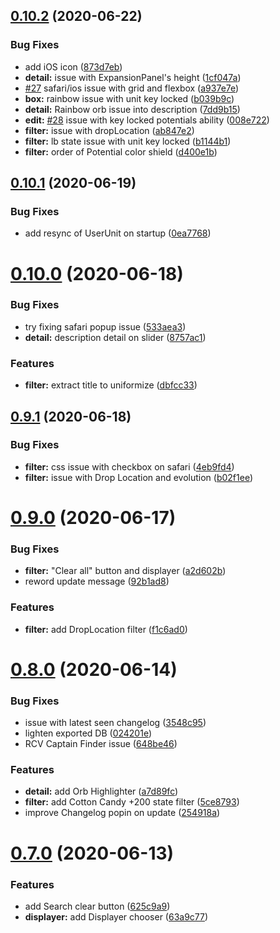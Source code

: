 ## [0.10.2](https://github.com/Nagarian/optc-box-manager/compare/v0.10.1...v0.10.2) (2020-06-22)


### Bug Fixes

* add iOS icon ([873d7eb](https://github.com/Nagarian/optc-box-manager/commit/873d7ebe9c026942c57fa837eb4fa6ea18c22528))
* **detail:** issue with ExpansionPanel's height ([1cf047a](https://github.com/Nagarian/optc-box-manager/commit/1cf047a137c64417b817c9af788eed0b4d1c7913))
* [#27](https://github.com/Nagarian/optc-box-manager/issues/27) safari/ios issue with grid and flexbox ([a937e7e](https://github.com/Nagarian/optc-box-manager/commit/a937e7eac1fad13a8dd0996e5a35468775389f06))
* **box:** rainbow issue with unit key locked ([b039b9c](https://github.com/Nagarian/optc-box-manager/commit/b039b9c3fb8c57b0df519e4e5ad2eb53ca4ec840))
* **detail:** Rainbow orb issue into description ([7dd9b15](https://github.com/Nagarian/optc-box-manager/commit/7dd9b15e04a8871b8fc504789ef2702dc2eb46c6))
* **edit:** [#28](https://github.com/Nagarian/optc-box-manager/issues/28) issue with key locked potentials ability ([008e722](https://github.com/Nagarian/optc-box-manager/commit/008e722c69bfff180cf91bdd7a8305b698e19fa4))
* **filter:** issue with dropLocation ([ab847e2](https://github.com/Nagarian/optc-box-manager/commit/ab847e220af76182038230638923311badf1c6f9))
* **filter:** lb state issue with unit key locked ([b1144b1](https://github.com/Nagarian/optc-box-manager/commit/b1144b1ed76b46be6370afe0b35185ed72c7b93d))
* **filter:** order of Potential color shield ([d400e1b](https://github.com/Nagarian/optc-box-manager/commit/d400e1b7cc8ad580db77dc08fae9b5604f005f0e))



## [0.10.1](https://github.com/Nagarian/optc-box-manager/compare/v0.10.0...v0.10.1) (2020-06-19)


### Bug Fixes

* add resync of UserUnit on startup ([0ea7768](https://github.com/Nagarian/optc-box-manager/commit/0ea7768f7d15e61bc49714c61c246a1900060575))



# [0.10.0](https://github.com/Nagarian/optc-box-manager/compare/v0.9.1...v0.10.0) (2020-06-18)


### Bug Fixes

* try fixing safari popup issue ([533aea3](https://github.com/Nagarian/optc-box-manager/commit/533aea3343beabc9aa92951f38ca75b09ce65bb5))
* **detail:** description detail on slider ([8757ac1](https://github.com/Nagarian/optc-box-manager/commit/8757ac1969ae36ea79e06b247f43425197cf6c14))


### Features

* **filter:** extract title to uniformize ([dbfcc33](https://github.com/Nagarian/optc-box-manager/commit/dbfcc3309f24119f010706c282c5df65c78803fd))



## [0.9.1](https://github.com/Nagarian/optc-box-manager/compare/v0.9.0...v0.9.1) (2020-06-18)


### Bug Fixes

* **filter:** css issue with checkbox on safari ([4eb9fd4](https://github.com/Nagarian/optc-box-manager/commit/4eb9fd41327a9950b36c137ceda07f3120e07e21))
* **filter:** issue with Drop Location and evolution ([b02f1ee](https://github.com/Nagarian/optc-box-manager/commit/b02f1ee24874f9ee2d569277a03bbae2c59eb30e))



# [0.9.0](https://github.com/Nagarian/optc-box-manager/compare/v0.8.0...v0.9.0) (2020-06-17)


### Bug Fixes

* **filter:** "Clear all" button and displayer ([a2d602b](https://github.com/Nagarian/optc-box-manager/commit/a2d602b902332836848236e823ab6043d82ad175))
* reword update message ([92b1ad8](https://github.com/Nagarian/optc-box-manager/commit/92b1ad8b845242d595efb5aaed437db54efcf3fa))


### Features

* **filter:** add DropLocation filter ([f1c6ad0](https://github.com/Nagarian/optc-box-manager/commit/f1c6ad00866846b8d3da59f55946aade1ae669ce))



# [0.8.0](https://github.com/Nagarian/optc-box-manager/compare/v0.7.0...v0.8.0) (2020-06-14)


### Bug Fixes

* issue with latest seen changelog ([3548c95](https://github.com/Nagarian/optc-box-manager/commit/3548c95962517e1815eb920bd08a331a4e1b0f0f))
* lighten exported DB ([024201e](https://github.com/Nagarian/optc-box-manager/commit/024201e541d444c1a34f4b5742050458d10feaba))
* RCV Captain Finder issue ([648be46](https://github.com/Nagarian/optc-box-manager/commit/648be4623a012921c61b39e51f5e6f66bef447dd))


### Features

* **detail:** add Orb Highlighter ([a7d89fc](https://github.com/Nagarian/optc-box-manager/commit/a7d89fcc2e22f10db5265773a870a7474ad95182))
* **filter:** add Cotton Candy +200 state filter ([5ce8793](https://github.com/Nagarian/optc-box-manager/commit/5ce87935e1cc695b3a022015f8808ebecedc5888))
* improve Changelog popin on update ([254918a](https://github.com/Nagarian/optc-box-manager/commit/254918a7e22da89ea69e0f06526de18630b5518b))



# [0.7.0](https://github.com/Nagarian/optc-box-manager/compare/v0.6.0...v0.7.0) (2020-06-13)


### Features

* add Search clear button ([625c9a9](https://github.com/Nagarian/optc-box-manager/commit/625c9a92db7d60ff1fd2cc0c0a9cdcfcd5d3d555))
* **displayer:** add Displayer chooser ([63a9c77](https://github.com/Nagarian/optc-box-manager/commit/63a9c77318d10c6f161b7cb0f8600aa669805a51))



